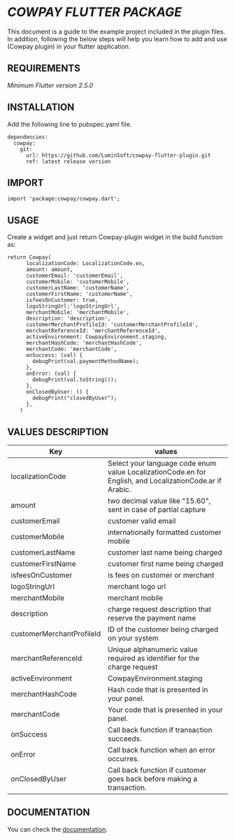# *COWPAY FLUTTER PACKAGE*

This document is a guide to the example project included in the plugin files. In addition, following the below steps will help you learn how to add and use (Cowpay plugin) in your flutter application.


## REQUIREMENTS

_Minimum Flutter version 2.5.0_


## INSTALLATION

Add the following line to pubspec.yaml file.
```
dependencies:
  cowpay:
    git:
      url: https://github.com/LuminSoft/cowpay-flutter-plugin.git
      ref: latest release version
```


## IMPORT

```
import 'package:cowpay/cowpay.dart';
```


## USAGE

Create a widget and just return Cowpay-plugin widget in the build function as:
```
return Cowpay(
      localizationCode: LocalizationCode.en,
      amount: amount,
      customerEmail: 'customerEmail',
      customerMobile: 'customerMobile',
      customerLastName: 'customerName',
      customerFirstName: 'customerName',
      isfeesOnCustomer: true,
      logoStringUrl:'logoStringUrl',
      merchantMobile: 'merchantMobile',
      description: 'description',
      customerMerchantProfileId: 'customerMerchantProfileId',
      merchantReferenceId: 'merchantReferenceId',
      activeEnvironment: CowpayEnvironment.staging,
      merchantHashCode: 'merchantHashCode',
      merchantCode: 'merchantCode',
      onSuccess: (val) {
        debugPrint(val.paymentMethodName);
      },
      onError: (val) {
        debugPrint(val.toString());
      },
      onClosedByUser: () {
        debugPrint("closedByUser");
      },
    )
```


## VALUES DESCRIPTION

|     Key       | values |
| ------------- | ------------- |
| localizationCode   | Select your language code enum value LocalizationCode.en for English, and LocalizationCode.ar if Arabic.   |
| amount   | two decimal value like "15.60", sent in case of partial capture   |
| customerEmail   | customer valid email   |
| customerMobile   | internationally formatted customer mobile   |
| customerLastName   | customer last name being charged   |
| customerFirstName   | customer first name being charged   |
| isfeesOnCustomer   | is fees on customer or merchant   |
| logoStringUrl   | merchant logo url   |
| merchantMobile   | merchant mobile   |
| description   | charge request description that reserve the payment name   |
| customerMerchantProfileId   | ID of the customer being charged on your system   |
| merchantReferenceId   | Unique alphanumeric value required as identifier for the charge request   |
| activeEnvironment   | CowpayEnvironment.staging || CowpayEnvironment.production   |
| merchantHashCode   | Hash code that is presented in your panel.   |
| merchantCode   | Your code that is presented in your panel.   |
| onSuccess   | Call back function if transaction succeeds.   |
| onError   | Call back function when an error occurres.   |
| onClosedByUser   | Call back function if customer goes back before making a transaction.   |



## DOCUMENTATION

You can  check the [documentation](https://lumin-soft.gitbook.io/cowpay/cowpay-flutter-plugin).


